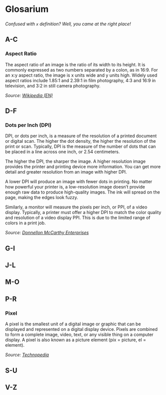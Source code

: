 # Glosarium
*Confused with `x` definition? Well, you came at the right place!* <img src="https://cdn.discordapp.com/emojis/796326764354732052.png?v=1" width="17">

## A-C
### Aspect Ratio
The aspect ratio of an image is the ratio of its width to its height. It is commonly expressed as two numbers separated by a colon, as in 16:9. For an x:y aspect ratio, the image is x units wide and y units high. Widely used aspect ratios include 1.85:1 and 2.39:1 in film photography, 4:3 and 16:9 in television, and 3:2 in still camera photography.

*Source: [Wikipedia (EN)](https://en.wikipedia.org/wiki/Aspect_ratio_%28image%29)*

## D-F
### Dots per Inch (DPI)
DPI, or dots per inch, is a measure of the resolution of a printed document or digital scan. The higher the dot density, the higher the resolution of the print or scan. Typically, DPI is the measure of the number of dots that can be placed in a line across one inch, or 2.54 centimeters.

The higher the DPI, the sharper the image. A higher resolution image provides the printer and printing device more information. You can get more detail and greater resolution from an image with higher DPI.

A lower DPI will produce an image with fewer dots in printing. No matter how powerful your printer is, a low-resolution image doesn’t provide enough raw data to produce high-quality images. The ink will spread on the page, making the edges look fuzzy.

Similarly, a monitor will measure the pixels per inch, or PPI, of a video display. Typically, a printer must offer a higher DPI to match the color quality and resolution of a video display PPI. This is due to the limited range of colors in a print job.

*Source: [Donnellon McCarthy Enterprises](https://www.dme.us.com/2018/12/11/what-is-dpi-and-what-are-the-requirements-for-different-industries/)*

## G-I

## J-L

## M-O

## P-R
### Pixel
A pixel is the smallest unit of a digital image or graphic that can be displayed and represented on a digital display device. Pixels are combined to form a complete image, video, text, or any visible thing on a computer display. A pixel is also known as a picture element (pix = picture, el = element).

*Source: [Technopedia](https://www.techopedia.com/definition/24012/pixel)*

## S-U

## V-Z